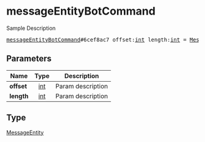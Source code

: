 # messageEntityBotCommand

Sample Description

<pre>
<a href="../constructor/messageEntityBotCommand.md">messageEntityBotCommand</a>#6cef8ac7 offset:<a href="../type/int.md">int</a> length:<a href="../type/int.md">int</a> = <a href="../type/MessageEntity.md">MessageEntity</a>;</pre>
## Parameters

| Name | Type | Description |
|------|:----:|-------------|
| **offset** | <a href="../type/int.md">int</a> | Param description |
| **length** | <a href="../type/int.md">int</a> | Param description |

## Type

<a href="../type/MessageEntity.md">MessageEntity</a>
